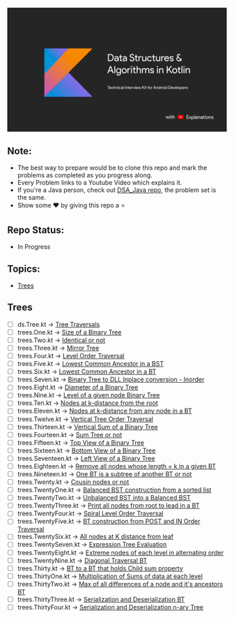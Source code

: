 
![image](./img/Kotlin_banner.jpg)

## Note:
- The best way to prepare would be to clone this repo and mark the problems as completed as you progress along.
- Every Problem links to a Youtube Video which explains it.
- If you're a Java person, check out [DSA_Java repo](https://github.com/SyamSundarKirubakaran/DSA_Java), the problem set is the same.
- Show some :heart: by giving this repo a :star:

## Repo Status:
- In Progress

## Topics:
- [Trees](#Trees)

## Trees
- [ ] ds.Tree.kt -> [Tree Traversals](https://youtu.be/UqrqzRPJElk)
- [ ] trees.One.kt -> [Size of a Binary Tree](https://youtu.be/T8KyS9JZpCU)
- [ ] trees.Two.kt -> [Identical or not](https://youtu.be/oxgOo4vT4CI)
- [ ] trees.Three.kt -> [Mirror Tree](https://youtu.be/bW4EdiMm05M)
- [ ] trees.Four.kt -> [Level Order Traversal](https://youtu.be/c5IwTf1h3Nc)
- [ ] trees.Five.kt -> [Lowest Common Ancestor in a BST](https://youtu.be/fd_wVjtItIY)
- [ ] trees.Six.kt -> [Lowest Common Ancestor in a BT](https://youtu.be/b0eZmFKHI1s)
- [ ] trees.Seven.kt -> [Binary Tree to DLL Inplace conversion - Inorder](https://youtu.be/jE1LFxa-Uaw)
- [ ] trees.Eight.kt -> [Diameter of a Binary Tree](https://youtu.be/_gd5x2EjYgk)
- [ ] trees.Nine.kt -> [Level of a given node Binary Tree](https://youtu.be/Wq3wnxq_hpQ)
- [ ] trees.Ten.kt -> [Nodes at k-distance from the root](https://youtu.be/2oF5MuBH9r8)
- [ ] trees.Eleven.kt -> [Nodes at k-distance from any node in a BT](https://youtu.be/uQgkmWievXM)
- [ ] trees.Twelve.kt -> [Vertical Tree Order Traversal](https://youtu.be/52ZnowIt1jI)
- [ ] trees.Thirteen.kt -> [Vertical Sum of a Binary Tree](https://youtu.be/p0c5ACJLBPk)
- [ ] trees.Fourteen.kt -> [Sum Tree or not](https://www.youtube.com/watch?v=aRTzFnsynas)
- [ ] trees.Fifteen.kt -> [Top View of a Binary Tree](https://youtu.be/ftQ6ucy7XFM)
- [ ] trees.Sixteen.kt -> [Bottom View of a Binary Tree](https://youtu.be/MaOR6405WHg)
- [ ] trees.Seventeen.kt -> [Left View of a Binary Tree](https://youtu.be/x0GL9Iz_iik)
- [ ] trees.Eighteen.kt -> [Remove all nodes whose length = k in a given BT](https://youtu.be/cOIDvjdRvKE)
- [ ] trees.Nineteen.kt -> [One BT is a subtree of another BT or not](https://youtu.be/8xOvb1_rGbg)
- [ ] trees.Twenty.kt -> [Cousin nodes or not](https://youtu.be/xkCNEu27R8M)
- [ ] trees.TwentyOne.kt -> [Balanced BST construction from a sorted list](https://youtu.be/-aGezpat2E0)
- [ ] trees.TwentyTwo.kt -> [Unbalanced BST into a Balanced BST](https://youtu.be/UvCgOtx8n3k)
- [ ] trees.TwentyThree.kt -> [Print all nodes from root to lead in a BT](https://youtu.be/2tRF4GSDWeU)
- [ ] trees.TwentyFour.kt -> [Spiral Level Order Traversal](https://youtu.be/RdUqKikkhDo)
- [ ] trees.TwentyFive.kt -> [BT construction from POST and IN Order Traversal](https://youtu.be/kcI_bvXKaeM)
- [ ] trees.TwentySix.kt -> [All nodes at K distance from leaf](https://youtu.be/4aGMLno7IyM)
- [ ] trees.TwentySeven.kt -> [Expression Tree Evaluation](https://youtu.be/e74fPzgWJ5g)
- [ ] trees.TwentyEight.kt -> [Extreme nodes of each level in alternating order](https://youtu.be/9jM3Bqj5phE)
- [ ] trees.TwentyNine.kt -> [Diagonal Traversal BT](https://youtu.be/N1hHwhtu-ss)
- [ ] trees.Thirty.kt -> [BT to a BT that holds Child sum property](https://youtu.be/jko8H5J6yZM)
- [ ] trees.ThirtyOne.kt -> [Multiplication of Sums of data at each level](https://youtu.be/auq3GG6fxTU)
- [ ] trees.ThirtyTwo.kt -> [Max of all differences of a node and it's ancestors BT](https://youtu.be/bF35gZXcbuY)
- [ ] trees.ThirtyThree.kt -> [Serialization and Deserialization BT](https://youtu.be/e5cZ8Ie_fzI)
- [ ] trees.ThirtyFour.kt -> [Serialization and Deserialization n-ary Tree](https://youtu.be/7uGy7JeM_5k)